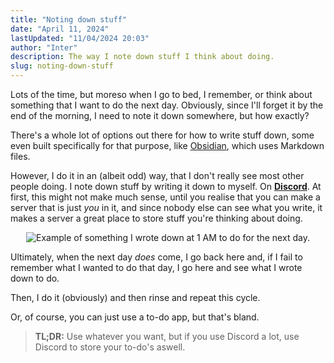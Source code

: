 ```yaml
---
title: "Noting down stuff"
date: "April 11, 2024"
lastUpdated: "11/04/2024 20:03"
author: "Inter"
description: The way I note down stuff I think about doing.
slug: noting-down-stuff
---
```


Lots of the time, but moreso when I go to bed, I remember, or think about something that I want to do the next day. Obviously, since I'll forget it by the end of the morning, I need to note it down somewhere, but how exactly?

There's a whole lot of options out there for how to write stuff down, some even built specifically for that purpose, like [Obsidian](https://obsidian.md/), which uses Markdown files.

However, I do it in an (albeit odd) way, that I don't really see most other people doing. I note down stuff by writing it down to myself. On [**Discord**](https://discord.com). At first, this might not make much sense, until you realise that you can make a server that is just *you* in it, and since nobody else can see what you write, it makes a server a great place to store stuff you're thinking about doing.

<div align="center">
  <img src="/blog/noting-down-stuff/note.png" alt="Example of something I wrote down at 1 AM to do for the next day.">
</div>

Ultimately, when the next day *does* come, I go back here and, if I fail to remember what I wanted to do that day, I go here and see what I wrote down to do.

Then, I do it (obviously) and then rinse and repeat this cycle.

Or, of course, you can just use a to-do app, but that's bland.

> **TL;DR:** Use whatever you want, but if you use Discord a lot, use Discord to store your to-do's aswell.